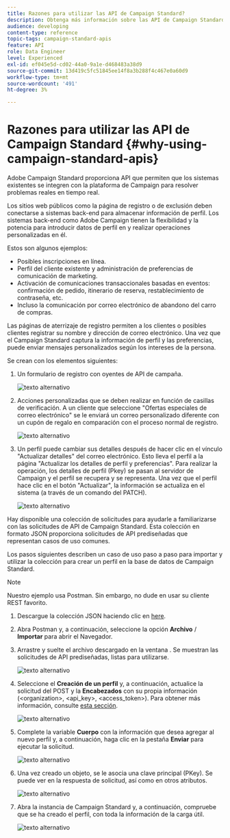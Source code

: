 ```yaml
---
title: Razones para utilizar las API de Campaign Standard?
description: Obtenga más información sobre las API de Campaign Standard y por qué utilizarlas.
audience: developing
content-type: reference
topic-tags: campaign-standard-apis
feature: API
role: Data Engineer
level: Experienced
exl-id: ef045e5d-cd02-44a0-9a1e-d468483a38d9
source-git-commit: 13d419c5fc51845ee14f8a3b288f4c467e0a60d9
workflow-type: tm+mt
source-wordcount: '491'
ht-degree: 3%

---
```


# Razones para utilizar las API de Campaign Standard {#why-using-campaign-standard-apis}

Adobe Campaign Standard proporciona API que permiten que los sistemas existentes se integren con la plataforma de Campaign para resolver problemas reales en tiempo real.

Los sitios web públicos como la página de registro o de exclusión deben conectarse a sistemas back-end para almacenar información de perfil. Los sistemas back-end como Adobe Campaign tienen la flexibilidad y la potencia para introducir datos de perfil en y realizar operaciones personalizadas en él.

Estos son algunos ejemplos:

* Posibles inscripciones en línea.
* Perfil del cliente existente y administración de preferencias de comunicación de marketing.
* Activación de comunicaciones transaccionales basadas en eventos: confirmación de pedido, itinerario de reserva, restablecimiento de contraseña, etc.
* Incluso la comunicación por correo electrónico de abandono del carro de compras.

Las páginas de aterrizaje de registro permiten a los clientes o posibles clientes registrar su nombre y dirección de correo electrónico. Una vez que el Campaign Standard captura la información de perfil y las preferencias, puede enviar mensajes personalizados según los intereses de la persona.

Se crean con los elementos siguientes:

1. Un formulario de registro con oyentes de API de campaña.

   ![texto alternativo](assets/apis_uc1.png)

1. Acciones personalizadas que se deben realizar en función de casillas de verificación. A un cliente que seleccione &quot;Ofertas especiales de correo electrónico&quot; se le enviará un correo personalizado diferente con un cupón de regalo en comparación con el proceso normal de registro.

   ![texto alternativo](assets/apis_uc2.png)

1. Un perfil puede cambiar sus detalles después de hacer clic en el vínculo &quot;Actualizar detalles&quot; del correo electrónico. Esto lleva el perfil a la página &quot;Actualizar los detalles de perfil y preferencias&quot;. Para realizar la operación, los detalles de perfil (Pkey) se pasan al servidor de Campaign y el perfil se recupera y se representa. Una vez que el perfil hace clic en el botón &quot;Actualizar&quot;, la información se actualiza en el sistema (a través de un comando del PATCH).

   ![texto alternativo](assets/apis_uc3.png)

Hay disponible una colección de solicitudes para ayudarle a familiarizarse con las solicitudes de API de Campaign Standard. Esta colección en formato JSON proporciona solicitudes de API prediseñadas que representan casos de uso comunes.

Los pasos siguientes describen un caso de uso paso a paso para importar y utilizar la colección para crear un perfil en la base de datos de Campaign Standard.

>[!NOTE]
>
>Nuestro ejemplo usa Postman. Sin embargo, no dude en usar su cliente REST favorito.

1. Descargue la colección JSON haciendo clic en [here](https://helpx.adobe.com/content/dam/help/en/campaign/kb/working-with-acs-api/_jcr_content/main-pars/download_section/download-1/KB_postman_collection.json.zip).

1. Abra Postman y, a continuación, seleccione la opción **Archivo** / **Importar** para abrir el Navegador.

1. Arrastre y suelte el archivo descargado en la ventana . Se muestran las solicitudes de API prediseñadas, listas para utilizarse.

   ![texto alternativo](assets/postman_collection.png)

1. Seleccione el **Creación de un perfil** y, a continuación, actualice la solicitud del POST y la **Encabezados** con su propia información (&lt;organization>, &lt;api_key>, &lt;access_token>). Para obtener más información, consulte [esta sección](../../api/using/setting-up-api-access.md).

   ![texto alternativo](assets/postman_uc1.png)

1. Complete la variable **Cuerpo** con la información que desea agregar al nuevo perfil y, a continuación, haga clic en la pestaña **Enviar** para ejecutar la solicitud.

   ![texto alternativo](assets/postman_uc2.png)

1. Una vez creado un objeto, se le asocia una clave principal (PKey). Se puede ver en la respuesta de solicitud, así como en otros atributos.

   ![texto alternativo](assets/postman_uc3.png)

1. Abra la instancia de Campaign Standard y, a continuación, compruebe que se ha creado el perfil, con toda la información de la carga útil.

   ![texto alternativo](assets/postman_uc4.png)
